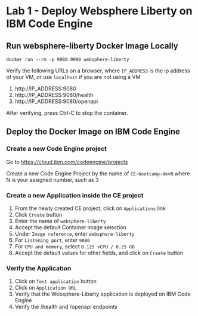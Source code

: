 # Lab 1 - Deploy Websphere Liberty on IBM Code Engine
## Run websphere-liberty Docker Image Locally
```
docker run --rm -p 9080:9080 websphere-liberty
```
Verify the following URLs on a browser, where `IP_ADDRESS` is the ip address of your VM, or use `localhost` if you are not using a VM
1. http://IP_ADDRESS:9080
2. http://IP_ADDRESS:9080/health
3. http://IP_ADDRESS:9080/openapi

After verifying, press Ctrl-C to stop the container.

## Deploy the Docker Image on IBM Code Engine
### Create a new Code Engine project
Go to https://cloud.ibm.com/codeengine/projects

Create a new Code Engine Project by the name of `CE-bootcamp-devN` where N is your assigned number, such as 3

### Create a new Application inside the CE project
1. From the newly created CE project, click on `Applications` link
2. Click `Create` button
3. Enter the name of `websphere-liberty`
4. Accept the default Container image selection
5. Under `Image reference`, enter `websphere-liberty`
6. For `Listening port`, enter `9080`
7. For `CPU and memory`, select `0.125 vCPU / 0.25 GB`
8. Accept the default values for other fields, and click on `Create` button

### Verify the Application
1. Click on `Test application` button
2. Click on `Application URL`
3. Verify that the Websphere-Liberty application is deployed on IBM Code Engine
4. Verify the /health and /openapi endpoints
